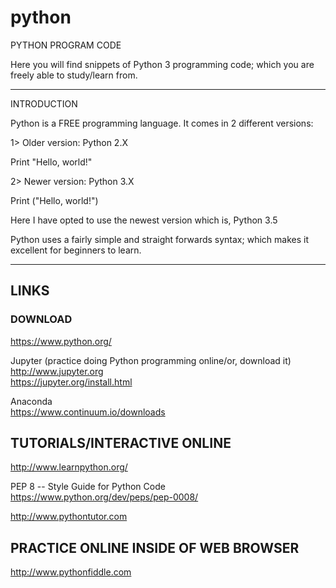 # python

PYTHON PROGRAM CODE

Here you will find snippets of Python 3 programming code; which you are freely able to study/learn from.

-----

INTRODUCTION

Python is a FREE programming language. It comes in 2 different versions:

1> Older version: Python 2.X

Print "Hello, world!"

2> Newer version: Python 3.X

Print ("Hello, world!")

Here I have opted to use the newest version which is, Python 3.5 

Python uses a fairly simple and straight forwards syntax; which makes it excellent for beginners to learn.

-----

## LINKS

### DOWNLOAD  

https://www.python.org/

Jupyter (practice doing Python programming online/or, download it)  
http://www.jupyter.org  
https://jupyter.org/install.html  

Anaconda  
https://www.continuum.io/downloads  

## TUTORIALS/INTERACTIVE ONLINE  

http://www.learnpython.org/

PEP 8 -- Style Guide for Python Code  
https://www.python.org/dev/peps/pep-0008/   

http://www.pythontutor.com  

## PRACTICE ONLINE INSIDE OF WEB BROWSER

http://www.pythonfiddle.com  


